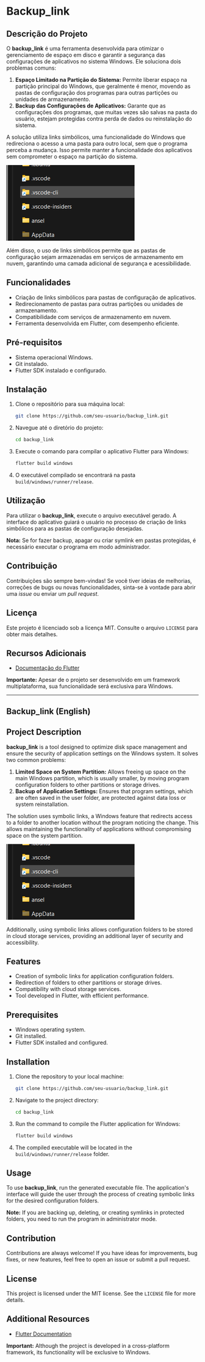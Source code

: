 # Backup_link

## Descrição do Projeto

O **backup_link** é uma ferramenta desenvolvida para otimizar o gerenciamento de espaço em disco e garantir a segurança das configurações de aplicativos no sistema Windows. Ele soluciona dois problemas comuns:

1. **Espaço Limitado na Partição do Sistema:** Permite liberar espaço na partição principal do Windows, que geralmente é menor, movendo as pastas de configuração dos programas para outras partições ou unidades de armazenamento.
2. **Backup das Configurações de Aplicativos:** Garante que as configurações dos programas, que muitas vezes são salvas na pasta do usuário, estejam protegidas contra perda de dados ou reinstalação do sistema.

A solução utiliza links simbólicos, uma funcionalidade do Windows que redireciona o acesso a uma pasta para outro local, sem que o programa perceba a mudança. Isso permite manter a funcionalidade dos aplicativos sem comprometer o espaço na partição do sistema.

![Exemplo de Link Simbólico](./assets/SymLink.png)

Além disso, o uso de links simbólicos permite que as pastas de configuração sejam armazenadas em serviços de armazenamento em nuvem, garantindo uma camada adicional de segurança e acessibilidade.

## Funcionalidades

* Criação de links simbólicos para pastas de configuração de aplicativos.
* Redirecionamento de pastas para outras partições ou unidades de armazenamento.
* Compatibilidade com serviços de armazenamento em nuvem.
* Ferramenta desenvolvida em Flutter, com desempenho eficiente.

## Pré-requisitos

* Sistema operacional Windows.
* Git instalado.
* Flutter SDK instalado e configurado.

## Instalação

1. Clone o repositório para sua máquina local:

    ```sh
    git clone https://github.com/seu-usuario/backup_link.git
    ```

2. Navegue até o diretório do projeto:

    ```sh
    cd backup_link
    ```

3. Execute o comando para compilar o aplicativo Flutter para Windows:

    ```sh
    flutter build windows
    ```

4. O executável compilado se encontrará na pasta `build/windows/runner/release`.

## Utilização

Para utilizar o **backup_link**, execute o arquivo executável gerado. A interface do aplicativo guiará o usuário no processo de criação de links simbólicos para as pastas de configuração desejadas.

**Nota:** Se for fazer backup, apagar ou criar symlink em pastas protegidas, é necessário executar o programa em modo administrador.

## Contribuição

Contribuições são sempre bem-vindas! Se você tiver ideias de melhorias, correções de bugs ou novas funcionalidades, sinta-se à vontade para abrir uma *issue* ou enviar um *pull request*.

## Licença

Este projeto é licenciado sob a licença MIT. Consulte o arquivo `LICENSE` para obter mais detalhes.

## Recursos Adicionais

* [Documentação do Flutter](https://docs.flutter.dev/)

**Importante:** Apesar de o projeto ser desenvolvido em um framework multiplataforma, sua funcionalidade será exclusiva para Windows.

---

## Backup_link (English)

## Project Description

**backup_link** is a tool designed to optimize disk space management and ensure the security of application settings on the Windows system. It solves two common problems:

1. **Limited Space on System Partition:** Allows freeing up space on the main Windows partition, which is usually smaller, by moving program configuration folders to other partitions or storage drives.
2. **Backup of Application Settings:** Ensures that program settings, which are often saved in the user folder, are protected against data loss or system reinstallation.

The solution uses symbolic links, a Windows feature that redirects access to a folder to another location without the program noticing the change. This allows maintaining the functionality of applications without compromising space on the system partition.

![Example of Symbolic Link](./assets/SymLink.png)

Additionally, using symbolic links allows configuration folders to be stored in cloud storage services, providing an additional layer of security and accessibility.

## Features

* Creation of symbolic links for application configuration folders.
* Redirection of folders to other partitions or storage drives.
* Compatibility with cloud storage services.
* Tool developed in Flutter, with efficient performance.

## Prerequisites

* Windows operating system.
* Git installed.
* Flutter SDK installed and configured.

## Installation

1. Clone the repository to your local machine:

    ```sh
    git clone https://github.com/seu-usuario/backup_link.git
    ```

2. Navigate to the project directory:

    ```sh
    cd backup_link
    ```

3. Run the command to compile the Flutter application for Windows:

    ```sh
    flutter build windows
    ```

4. The compiled executable will be located in the `build/windows/runner/release` folder.

## Usage

To use **backup_link**, run the generated executable file. The application's interface will guide the user through the process of creating symbolic links for the desired configuration folders.

**Note:** If you are backing up, deleting, or creating symlinks in protected folders, you need to run the program in administrator mode.

## Contribution

Contributions are always welcome! If you have ideas for improvements, bug fixes, or new features, feel free to open an issue or submit a pull request.

## License

This project is licensed under the MIT license. See the `LICENSE` file for more details.

## Additional Resources

* [Flutter Documentation](https://docs.flutter.dev/)

**Important:** Although the project is developed in a cross-platform framework, its functionality will be exclusive to Windows.
